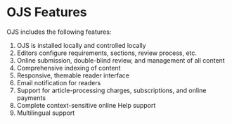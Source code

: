 # OJS Features

OJS includes the following features:  
1. OJS is installed locally and controlled locally  
2. Editors configure requirements, sections, review process, etc.  
3. Online submission, double-blind review, and management of all content  
4. Comprehensive indexing of content  
5. Responsive, themable reader interface  
6. Email notification for readers  
7. Support for article-processing charges, subscriptions, and online payments  
8. Complete context-sensitive online Help support  
9. Multilingual support

